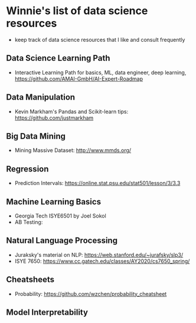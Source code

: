 # Winnie's list of data science resources
- keep track of data science resources that I like and consult frequently

## Data Science Learning Path
- Interactive Learning Path for basics, ML, data engineer, deep learning, https://github.com/AMAI-GmbH/AI-Expert-Roadmap

## Data Manipulation
- Kevin Markham's Pandas and Scikit-learn tips: https://github.com/justmarkham

## Big Data Mining
- Mining Massive Dataset: http://www.mmds.org/

## Regression
- Prediction Intervals: https://online.stat.psu.edu/stat501/lesson/3/3.3

## Machine Learning Basics
- Georgia Tech ISYE6501 by Joel Sokol 
- AB Testing:

## Natural Language Processing
- Juraksky's material on NLP: https://web.stanford.edu/~jurafsky/slp3/ 
- ISYE 7650: https://www.cc.gatech.edu/classes/AY2020/cs7650_spring/

## Cheatsheets
- Probability: https://github.com/wzchen/probability_cheatsheet

## Model Interpretability
